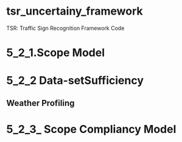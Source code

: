 # tsr_uncertainy_framework
TSR: Traffic Sign Recognition Framework Code

# 5_2_1.Scope Model 

# 5_2_2 Data-setSufficiency

## Weather Profiling 

# 5_2_3_ Scope Compliancy Model
